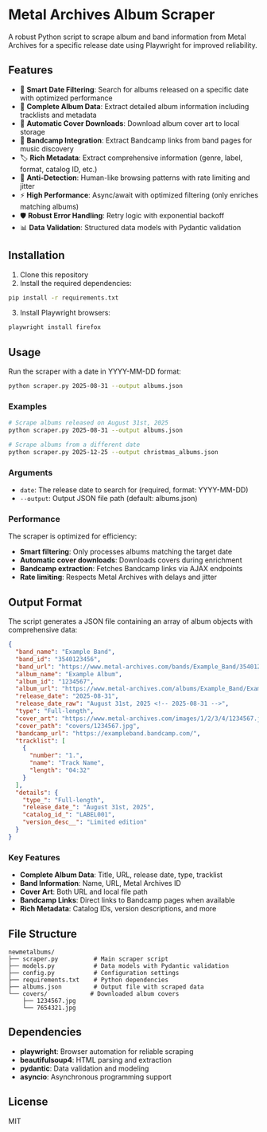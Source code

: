 # Metal Archives Album Scraper

A robust Python script to scrape album and band information from Metal Archives for a specific release date using Playwright for improved reliability.

## Features

- 🎯 **Smart Date Filtering**: Search for albums released on a specific date with optimized performance
- 📀 **Complete Album Data**: Extract detailed album information including tracklists and metadata
- 🎨 **Automatic Cover Downloads**: Download album cover art to local storage
- 🎵 **Bandcamp Integration**: Extract Bandcamp links from band pages for music discovery
- 🏷️ **Rich Metadata**: Extract comprehensive information (genre, label, format, catalog ID, etc.)
- 🤖 **Anti-Detection**: Human-like browsing patterns with rate limiting and jitter
- ⚡ **High Performance**: Async/await with optimized filtering (only enriches matching albums)
- 🛡️ **Robust Error Handling**: Retry logic with exponential backoff
- 📊 **Data Validation**: Structured data models with Pydantic validation

## Installation

1. Clone this repository
2. Install the required dependencies:

```bash
pip install -r requirements.txt
```

3. Install Playwright browsers:

```bash
playwright install firefox
```

## Usage

Run the scraper with a date in YYYY-MM-DD format:

```bash
python scraper.py 2025-08-31 --output albums.json
```

### Examples

```bash
# Scrape albums released on August 31st, 2025
python scraper.py 2025-08-31 --output albums.json

# Scrape albums from a different date
python scraper.py 2025-12-25 --output christmas_albums.json
```

### Arguments

- `date`: The release date to search for (required, format: YYYY-MM-DD)
- `--output`: Output JSON file path (default: albums.json)

### Performance

The scraper is optimized for efficiency:
- **Smart filtering**: Only processes albums matching the target date
- **Automatic cover downloads**: Downloads covers during enrichment
- **Bandcamp extraction**: Fetches Bandcamp links via AJAX endpoints
- **Rate limiting**: Respects Metal Archives with delays and jitter

## Output Format

The script generates a JSON file containing an array of album objects with comprehensive data:

```json
{
  "band_name": "Example Band",
  "band_id": "3540123456",
  "band_url": "https://www.metal-archives.com/bands/Example_Band/3540123456",
  "album_name": "Example Album",
  "album_id": "1234567",
  "album_url": "https://www.metal-archives.com/albums/Example_Band/Example_Album/1234567",
  "release_date": "2025-08-31",
  "release_date_raw": "August 31st, 2025 <!-- 2025-08-31 -->",
  "type": "Full-length",
  "cover_art": "https://www.metal-archives.com/images/1/2/3/4/1234567.jpg",
  "cover_path": "covers/1234567.jpg",
  "bandcamp_url": "https://exampleband.bandcamp.com/",
  "tracklist": [
    {
      "number": "1.",
      "name": "Track Name",
      "length": "04:32"
    }
  ],
  "details": {
    "type_": "Full-length",
    "release_date_": "August 31st, 2025",
    "catalog_id_": "LABEL001",
    "version_desc__": "Limited edition"
  }
}
```

### Key Features

- **Complete Album Data**: Title, URL, release date, type, tracklist
- **Band Information**: Name, URL, Metal Archives ID
- **Cover Art**: Both URL and local file path
- **Bandcamp Links**: Direct links to Bandcamp pages when available
- **Rich Metadata**: Catalog IDs, version descriptions, and more

## File Structure

```
newmetalbums/
├── scraper.py          # Main scraper script
├── models.py           # Data models with Pydantic validation
├── config.py           # Configuration settings
├── requirements.txt    # Python dependencies
├── albums.json         # Output file with scraped data
└── covers/            # Downloaded album covers
    ├── 1234567.jpg
    └── 7654321.jpg
```

## Dependencies

- **playwright**: Browser automation for reliable scraping
- **beautifulsoup4**: HTML parsing and extraction
- **pydantic**: Data validation and modeling
- **asyncio**: Asynchronous programming support

## License

MIT
